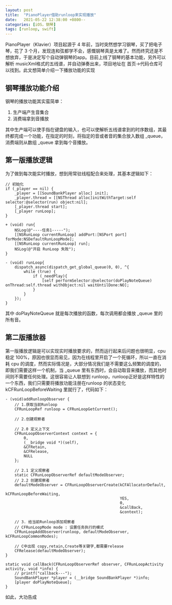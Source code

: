 ```yaml
---
layout: post
title:  "PianoPlayer借助runloop来实现播放"
date:   2021-05-22 12:38:00 +0800--
categories: [iOS，钢琴]
tags: [runloop, swift]  
---
```


PianoPlayer（Klavier）项目起源于 4 年前，当时突然想学习钢琴，买了把电子琴，花了 3 个月，发现连和弦都学不会，感慨钢琴真是太难了。然而终究还是不想放弃，于是决定写个自动弹钢琴的app。目前上线了钢琴的基本功能，另外可以解析 musicXml格式的五线谱，并自动弹奏出来，项目地址在 首页->代码仓库可以找到。此文想简单介绍一下播放功能的实现

## 钢琴播放功能介绍
钢琴的播放功能其实蛮简单：
1. 生产端产生音集合
2. 消费端拿到音播放

其中生产端可以使手指在键盘的输入，也可以使解析五线谱拿到的时序数组，其最终都完成一个功能，在指定的时刻，将指定的音或者音的集合放入数组 _queue，消费端则从数组 _queue 拿到每个音播放。

## 第一版播放逻辑

为了做到每次能实时播放，想到用常驻线程配合来处理，其基本逻辑如下：

```
// 初始化
if (_player == nil) {
    _player = [[SoundBankPlayer alloc] init];
    _player.thread = [[NSThread alloc]initWithTarget:self selector:@selector(run) object:nil];
    [_player.thread start];
    [_player runLoop];
}
```
```
+ (void) run{
    NSLog(@"----任务1-----");
    [[NSRunLoop currentRunLoop] addPort:[NSPort port] forMode:NSDefaultRunLoopMode];
    [[NSRunLoop currentRunLoop] run];
    NSLog(@"开启 RunLoop 失败");
}

- (void) runLoop{
    dispatch_async(dispatch_get_global_queue(0, 0), ^{
        while (true) {
            if (_needPlay){
                [self performSelector:@selector(doPlayNoteQueue) onThread:self.thread withObject:nil waitUntilDone:NO];
            }
        }
    });
}
```
其中 doPlayNoteQueue 就是每次播放的函数，每次调用都会播放 _queue 里的所有音。

## 第二版播放器

第一版播放逻辑是可以实现实时播放要求的，然而运行起来后问题也很明显，cpu 稳定 100%，原因也很显而易见，因为在线程里开启了一个死循环，所以一直在消耗 cpu 的调度，然而实际情况是，大部分情况我们是不需要这么频繁的调度的，即我们需要这样一个机制，当 _queue 里有东西时，会自动取音来播放，而其他时间则不需要任何处理。这很容易让人联想到 runloop，runloop正好是这样特性的一个东西，我们只需要将播放功能注册在runloop 的状态变化 kCFRunLoopBeforeWaiting 里就行了，代码如下：
```
- (void)addRunloopObserver {
    // 1.获取当前Runloop
    CFRunLoopRef runloop = CFRunLoopGetCurrent();
      
    // 2.创建观察者
      
    // 2.0 定义上下文
    CFRunLoopObserverContext context = {
        0,
        (__bridge void *)(self),
        &CFRetain,
        &CFRelease,
        NULL
    };
      
    // 2.1 定义观察者
    static CFRunLoopObserverRef defaultModeObserver;
    // 2.2 创建观察者
    defaultModeObserver = CFRunLoopObserverCreate(kCFAllocatorDefault,
                                                  kCFRunLoopBeforeWaiting,
                                                  YES,
                                                  0,
                                                  &callBack,
                                                  &context);
     
    // 3. 给当前Runloop添加观察者
    // CFRunLoopMode mode : 设置任务执行的模式
    CFRunLoopAddObserver(runloop, defaultModeObserver, kCFRunLoopCommonModes);
      
    // C中出现 copy,retain,Create等关键字,都需要release
    CFRelease(defaultModeObserver);
}

static void callBack(CFRunLoopObserverRef observer, CFRunLoopActivity activity, void *info) {
    // printf("callback---");
    SoundBankPlayer *player = (__bridge SoundBankPlayer *)info;
    [player doPlayNoteQueue];
}
```
如此，大功告成